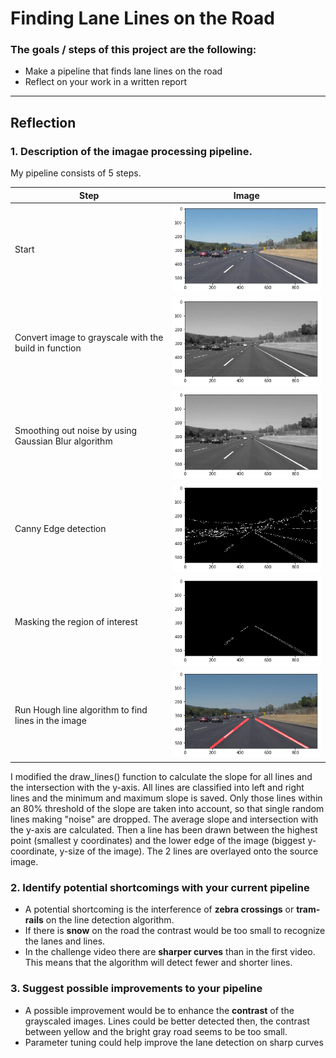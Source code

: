 # **Finding Lane Lines on the Road** 


### The goals / steps of this project are the following:
* Make a pipeline that finds lane lines on the road
* Reflect on your work in a written report


[//]: # (Image References)

[image1]: ./examples/grayscale.jpg "Grayscale"

---

## Reflection

### 1. Description of the imagae processing pipeline. 

My pipeline consists of 5 steps. 

Step  | Image
---- | -----
Start | ![Original](documentation/start.png)
Convert image to grayscale with the build in function | ![Grayscale](documentation/gray.png)
Smoothing out noise by using Gaussian Blur algorithm | ![Gaussian](documentation/gaussian.png)
Canny Edge detection | ![Canny Edge](documentation/canny.png)
Masking the region of interest | ![Region of interrst](documentation/region.png)
Run Hough line algorithm to find lines in the image | ![Hough](documentation/hough.png)

I modified the draw_lines() function to calculate the slope for all lines and the intersection with the y-axis.
All lines are classified into left and right lines and the minimum and maximum slope is saved.
Only those lines within an 80% threshold of the slope are taken into account, so that single random lines making "noise" are dropped.
The average slope and intersection with the y-axis are calculated.
Then a line has been drawn between the highest point (smallest y coordinates) and the lower edge of the image (biggest y-coordinate, y-size of the image).
The 2 lines are overlayed onto the source image.


### 2. Identify potential shortcomings with your current pipeline

* A potential shortcoming is the interference of **zebra crossings** or **tram-rails** on the line detection algorithm.
* If there is **snow** on the road the contrast would be too small to recognize the lanes and lines.
* In the challenge video there are **sharper curves** than in the first video. This means that the algorithm will detect fewer and shorter lines.


### 3. Suggest possible improvements to your pipeline

* A possible improvement would be to enhance the **contrast** of the grayscaled images. 
Lines could be better detected then, the contrast between yellow and the bright gray road seems to be too small.
* Parameter tuning could help improve the lane detection on sharp curves









